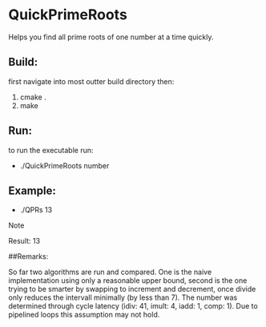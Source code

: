 # QuickPrimeRoots

Helps you find all prime roots of one number at a time quickly.

## Build:
first navigate into most outter build directory then:

  1. cmake .
  2. make

## Run:
to run the executable run:

  - ./QuickPrimeRoots number

## Example:

  - ./QPRs 13

> [!NOTE]
> Result: 13

##Remarks:

So far two algorithms are run and compared. One is the naive implementation using only a reasonable upper bound, second is the one trying to be smarter by swapping to increment and decrement, once divide only reduces the intervall minimally (by less than 7). The number was determined through cycle latency (idiv: 41, imult: 4, iadd: 1, comp: 1). Due to pipelined loops this assumption may not hold.
